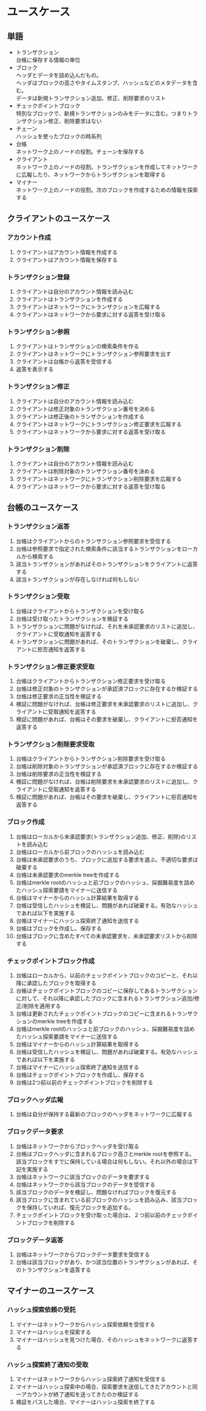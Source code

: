 # ユースケース
## 単語
- トランザクション  
  台帳に保存する情報の単位
- ブロック  
  ヘッダとデータを詰め込んだもの。  
  ヘッダはブロックの高さやタイムスタンプ、ハッシュなどのメタデータを含む。  
  データは新規トランザクション追加、修正、削除要求のリスト
- チェックポイントブロック  
  特別なブロックで、新規トランザクションのみをデータに含む。つまりトランザクション修正、削除要求はない
- チェーン  
  ハッシュを使ったブロックの時系列
- 台帳  
  ネットワーク上のノードの役割。チェーンを保存する
- クライアント  
  ネットワーク上のノードの役割。トランザクションを作成してネットワークに広報したり、ネットワークからトランザクションを取得する
- マイナー  
  ネットワーク上のノードの役割。次のブロックを作成するための情報を探索する

## クライアントのユースケース
### アカウント作成
1. クライアントはアカウント情報を作成する
1. クライアントはアカウント情報を保存する
### トランザクション登録
1. クライアントは自分のアカウント情報を読み込む
1. クライアントはトランザクションを作成する
1. クライアントはネットワークにトランザクションを広報する
1. クライアントはネットワークから要求に対する返答を受け取る
### トランザクション参照
1. クライアントはトランザクションの検索条件を作る
1. クライアントはネットワークにトランザクション参照要求を出す
1. クライアントは台帳から返答を受信する
1. 返答を表示する
### トランザクション修正
1. クライアントは自分のアカウント情報を読み込む
1. クライアントは修正対象のトランザクション番号を決める
1. クライアントは修正後のトランザクションを作成する
1. クライアントはネットワークにトランザクション修正要求を広報する
1. クライアントはネットワークから要求に対する返答を受け取る
### トランザクション削除
1. クライアントは自分のアカウント情報を読み込む
1. クライアントは削除対象のトランザクション番号を決める
1. クライアントはネットワークにトランザクション削除要求を広報する
1. クライアントはネットワークから要求に対する返答を受け取る

## 台帳のユースケース
### トランザクション返答
1. 台帳はクライアントからのトランザクション参照要求を受信する
1. 台帳は参照要求で指定された検索条件に該当するトランザクションをローカルから検索する
1. 該当トランザクションがあればそのトランザクションをクライアントに返答する
1. 該当トランザクションが存在しなければ何もしない
### トランザクション受取
1. 台帳はクライアントからトランザクションを受け取る
1. 台帳は受け取ったトランザクションを検証する
1. トランザクションに問題がなければ、それを未承認要求のリストに追加し、クライアントに受取通知を返答する
1. トランザクションに問題があれば、そのトランザクションを破棄し、クライアントに拒否通知を返答する
### トランザクション修正要求受取
1. 台帳はクライアントからトランザクション修正要求を受け取る
1. 台帳は修正対象のトランザクションが承認済ブロックに存在するか検証する
1. 台帳は修正要求の正当性を検証する
1. 検証に問題がなければ、台帳は修正要求を未承認要求のリストに追加し、クライアントに受取通知を返答する
1. 検証に問題があれば、台帳はその要求を破棄し、クライアントに拒否通知を返答する
### トランザクション削除要求受取
1. 台帳はクライアントからトランザクション削除要求を受け取る
1. 台帳は削除対象のトランザクションが承認済ブロックに存在するか検証する
1. 台帳は削除要求の正当性を検証する
1. 検証に問題がなければ、台帳は削除要求を未承認要求のリストに追加し、クライアントに受取通知を返答する
1. 検証に問題があれば、台帳はその要求を破棄し、クライアントに拒否通知を返答する
### ブロック作成
1. 台帳はローカルから未承認要求(トランザクション追加、修正、削除)のリストを読み込む
1. 台帳はローカルから前ブロックのハッシュを読み込む
1. 台帳は未承認要求のうち、ブロックに追加する要求を選ぶ。不適切な要求は破棄する
1. 台帳は未承認要求のmerkle treeを作成する
1. 台帳はmerkle rootのハッシュと前ブロックのハッシュ、採掘難易度を詰めたハッシュ探索要請をマイナーに送信する
1. 台帳はマイナーからのハッシュ計算結果を取得する
1. 台帳は受信したハッシュを検証し、問題があれば破棄する。有効なハッシュであれば以下を実施する
1. 台帳はマイナーにハッシュ探索終了通知を送信する
1. 台帳はブロックを作成し、保存する
1. 台帳はブロックに含めたすべての未承認要求を、未承認要求リストから削除する
### チェックポイントブロック作成
1. 台帳はローカルから、以前のチェックポイントブロックのコピーと、それ以降に承認したブロックを取得する
1. 台帳はチェックポイントブロックのコピーに保存してあるトランザクションに対して、それ以降に承認したブロックに含まれるトランザクション追加/修正/削除を適用する
1. 台帳は更新されたチェックポイントブロックのコピーに含まれるトランザクションのmerkle treeを作成する
1. 台帳はmerkle rootのハッシュと前ブロックのハッシュ、採掘難易度を詰めたハッシュ探索要請をマイナーに送信する
1. 台帳はマイナーからのハッシュ計算結果を取得する
1. 台帳は受信したハッシュを検証し、問題があれば破棄する。有効なハッシュであれば以下を実施する
1. 台帳はマイナーにハッシュ探索終了通知を送信する
1. 台帳はチェックポイントブロックを作成し、保存する
1. 台帳は2つ前以前のチェックポイントブロックを削除する
### ブロックヘッダ広報
1. 台帳は自分が保持する最新のブロックのヘッダをネットワークに広報する
### ブロックデータ要求
1. 台帳はネットワークからブロックヘッダを受け取る
1. 台帳はブロックヘッダに含まれるブロック高さとmerkle rootを参照する。該当ブロックをすでに保持している場合は何もしない。それ以外の場合は下記を実施する
1. 台帳はネットワークに該当ブロックのデータを要求する
1. 台帳はネットワークから該当ブロックのデータを受信する
1. 該当ブロックのデータを検証し、問題なければブロックを復元する
1. 該当ブロックに含まれている前ブロックのハッシュを読み込み、該当ブロックを保持していれば、復元ブロックを追加する。
1. チェックポイントブロックを受け取った場合は、２つ前以前のチェックポイントブロックを削除する
### ブロックデータ返答
1. 台帳はネットワークからブロックデータ要求を受信する
1. 台帳は該当ブロックがあり、かつ該当位置のトランザクションがあれば、そのトランザクションを返答する

## マイナーのユースケース
### ハッシュ探索依頼の受託
1. マイナーはネットワークからハッシュ探索依頼を受信する
1. マイナーはハッシュを探索する
1. マイナーはハッシュを見つけた場合、そのハッシュをネットワークに返答する
### ハッシュ探索終了通知の受取
1. マイナーはネットワークからハッシュ探索終了通知を受信する
1. マイナーはハッシュ探索中の場合、探索要求を送信してきたアカウントと同一アカウントが終了通知を送ってきたのか検証する
1. 検証をパスした場合、マイナーはハッシュ探索を終了する
